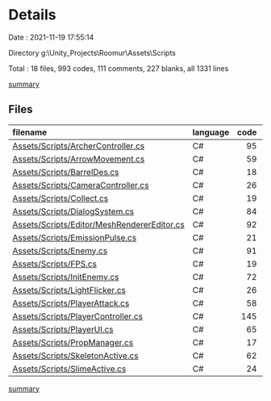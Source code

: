 # Details

Date : 2021-11-19 17:55:14

Directory g:\Unity_Projects\Roomur\Assets\Scripts

Total : 18 files,  993 codes, 111 comments, 227 blanks, all 1331 lines

[summary](results.md)

## Files
| filename | language | code | comment | blank | total |
| :--- | :--- | ---: | ---: | ---: | ---: |
| [Assets/Scripts/ArcherController.cs](/Assets/Scripts/ArcherController.cs) | C# | 95 | 0 | 15 | 110 |
| [Assets/Scripts/ArrowMovement.cs](/Assets/Scripts/ArrowMovement.cs) | C# | 59 | 0 | 10 | 69 |
| [Assets/Scripts/BarrelDes.cs](/Assets/Scripts/BarrelDes.cs) | C# | 18 | 0 | 6 | 24 |
| [Assets/Scripts/CameraController.cs](/Assets/Scripts/CameraController.cs) | C# | 26 | 4 | 10 | 40 |
| [Assets/Scripts/Collect.cs](/Assets/Scripts/Collect.cs) | C# | 19 | 0 | 4 | 23 |
| [Assets/Scripts/DialogSystem.cs](/Assets/Scripts/DialogSystem.cs) | C# | 84 | 0 | 20 | 104 |
| [Assets/Scripts/Editor/MeshRendererEditor.cs](/Assets/Scripts/Editor/MeshRendererEditor.cs) | C# | 92 | 51 | 20 | 163 |
| [Assets/Scripts/EmissionPulse.cs](/Assets/Scripts/EmissionPulse.cs) | C# | 21 | 8 | 10 | 39 |
| [Assets/Scripts/Enemy.cs](/Assets/Scripts/Enemy.cs) | C# | 91 | 1 | 11 | 103 |
| [Assets/Scripts/FPS.cs](/Assets/Scripts/FPS.cs) | C# | 19 | 2 | 6 | 27 |
| [Assets/Scripts/InitEnemy.cs](/Assets/Scripts/InitEnemy.cs) | C# | 72 | 0 | 15 | 87 |
| [Assets/Scripts/LightFlicker.cs](/Assets/Scripts/LightFlicker.cs) | C# | 26 | 6 | 9 | 41 |
| [Assets/Scripts/PlayerAttack.cs](/Assets/Scripts/PlayerAttack.cs) | C# | 58 | 2 | 13 | 73 |
| [Assets/Scripts/PlayerController.cs](/Assets/Scripts/PlayerController.cs) | C# | 145 | 16 | 30 | 191 |
| [Assets/Scripts/PlayerUI.cs](/Assets/Scripts/PlayerUI.cs) | C# | 65 | 0 | 17 | 82 |
| [Assets/Scripts/PropManager.cs](/Assets/Scripts/PropManager.cs) | C# | 17 | 0 | 3 | 20 |
| [Assets/Scripts/SkeletonActive.cs](/Assets/Scripts/SkeletonActive.cs) | C# | 62 | 19 | 20 | 101 |
| [Assets/Scripts/SlimeActive.cs](/Assets/Scripts/SlimeActive.cs) | C# | 24 | 2 | 8 | 34 |

[summary](results.md)